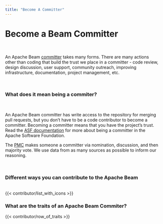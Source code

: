 ```yaml
---
title: "Become A Committer"
---
```

<!--
Licensed under the Apache License, Version 2.0 (the "License");
you may not use this file except in compliance with the License.
You may obtain a copy of the License at

http://www.apache.org/licenses/LICENSE-2.0

Unless required by applicable law or agreed to in writing, software
distributed under the License is distributed on an "AS IS" BASIS,
WITHOUT WARRANTIES OR CONDITIONS OF ANY KIND, either express or implied.
See the License for the specific language governing permissions and
limitations under the License.
-->

# Become a Beam Committer

</br>

An Apache Beam [committer](https://www.apache.org/foundation/how-it-works.html#committers) takes many forms. There are many actions other than coding that build the trust we place in a committer - code review, design discussion, user support, community outreach, improving infrastructure, documentation, project management, etc.

</br>

### What does it mean being a commiter?

</br>

An Apache Beam committer has write access to the repository for merging pull requests, but you don’t have to be a code contributor to become a committer. Becoming a committer means that you have the project’s trust. Read the [ASF documentation](https://www.apache.org/dev/committers.html#committer-responsibilities) for more about being a committer in the Apache Software Foundation.

The [PMC](https://www.apache.org/foundation/how-it-works.html#pmc-members) makes someone a committer via nomination, discussion, and then majority vote. We use data from as many sources as possible to inform our reasoning. 

</br>

### Different ways you can contribute to the Apache Beam
</br>
{{< contributor/list_with_icons >}}
</br>

### What are the traits of an Apache Beam Commiter?
{{< contributor/row_of_traits >}}
</br>